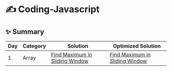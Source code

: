 # ✍️ Coding-Javascript

✨ Summary
---

| Day | Category | Solution | Optimized Solution |
| --- | -------- | ----- | --------- |
| 1. | Array | [Find Maximum in Sliding Window](Data-Structure-Problems/Arrays/Find-Maximum-in-Sliding-Window.js) | [Find Maximum in Sliding Window](Data-Structure-Problems/Arrays/Find-Maximum-in-Sliding-Window-Optimized.js) |
